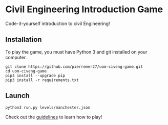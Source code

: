 # Civil Engineering Introduction Game

Code-it-yourself introduction to civil Engineering!

## Installation

To play the game, you must have Python 3 and git installed on your computer.

```
git clone https://github.com/pierremer27/uom-civeng-game.git
cd uom-civeng-game
pip3 install --upgrade pip
pip3 install -r requirements.txt
```

## Launch

```
python3 run.py levels/manchester.json
```

Check out the [guidelines](GUIDELINES.md) to learn how to play!
